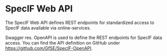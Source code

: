 ﻿# SpecIF Web API

The SpecIF Web API defines REST endpoints for standardized access to SpecIF data available via online-services. 

Swagger res. OpenAPI is used to define the REST endpoints for SpecIF data access. You can find the API definition on GitHub under https://github.com/GfSE/SpecIF-OpenAPI.